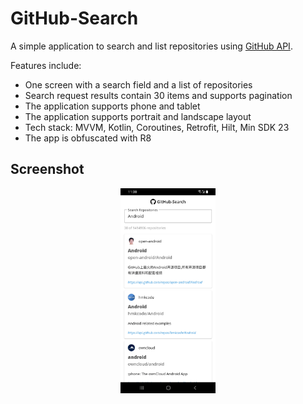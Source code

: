 # GitHub-Search

A simple application to search and list repositories using [GitHub API](https://docs.github.com/en/rest?apiVersion=2022-11-28).

Features include:
- One screen with a search field and a list of repositories
- Search request results contain 30 items and supports pagination
- The application supports phone and tablet
- The application supports portrait and landscape layout
- Tech stack: MVVM, Kotlin, Coroutines, Retrofit, Hilt, Min SDK 23 
- The app is obfuscated with R8

## Screenshot
<p align="center">
  <img src="img/screenshot.jpg" width="30%"/>
</p>
